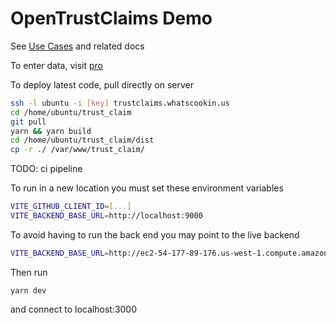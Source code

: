 # OpenTrustClaims Demo

See [Use Cases](https://docs.google.com/document/d/1iWRypT4aHS67MJhuCZj7e5gzcCr3HuKG0lO0g045ueY/edit) and related docs

To enter data, visit [pro](http://trustclaims.whatscookin.us)

To deploy latest code, pull directly on server

```bash
ssh -l ubuntu -i [key] trustclaims.whatscookin.us
cd /home/ubuntu/trust_claim
git pull
yarn && yarn build
cd /home/ubuntu/trust_claim/dist
cp -r ./ /var/www/trust_claim/
```

TODO: ci pipeline

To run in a new location you must set these environment variables

```bash
VITE_GITHUB_CLIENT_ID=[...]
VITE_BACKEND_BASE_URL=http://localhost:9000
```

To avoid having to run the back end you may point to the live backend

```bash
VITE_BACKEND_BASE_URL=http://ec2-54-177-89-176.us-west-1.compute.amazonaws.com
```

Then run

`yarn dev`

and connect to localhost:3000

